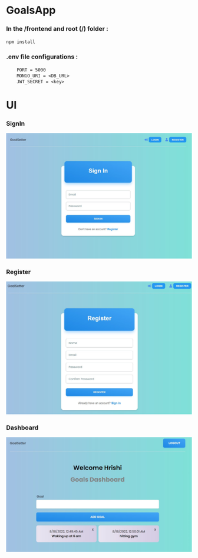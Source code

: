 # GoalsApp

### In the /frontend and root (/)  folder :
``` npm install ```

### .env file configurations :
``` NODE_ENV = development
    PORT = 5000
    MONGO_URI = <DB_URL>
    JWT_SECRET = <key>
```

# UI

### SignIn
![signin](https://github.com/Hrishikesh156/GoalsApp/blob/main/media/signin.jpg)
### Register
![register](https://github.com/Hrishikesh156/GoalsApp/blob/main/media/register.jpg)
### Dashboard
![dashboard](https://github.com/Hrishikesh156/GoalsApp/blob/main/media/dashboard.jpg)
